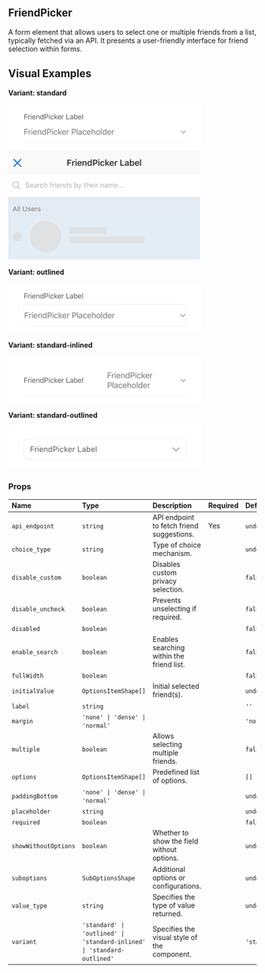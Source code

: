 ## FriendPicker

A form element that allows users to select one or multiple friends from a list, typically fetched via an API. It presents a user-friendly interface for friend selection within forms.

## Visual Examples

**Variant: standard**

![Standard variant](../assets/FriendPicker/standard.png)
![Standard variant](../assets/FriendPicker/standard-1.png)

**Variant: outlined**

![Outlined variant](../assets/FriendPicker/outlined.png)

**Variant: standard-inlined**

![Standard Inlined variant](../assets/FriendPicker/standard-inlined.png)

**Variant: standard-outlined**

![Standard Outlined variant](../assets/FriendPicker/standard-outlined.png)

### Props

| Name | Type | Description | Required | Default |
| :--- | :--- | :---------- | :-------- | :------- |
| `api_endpoint` | `string` | API endpoint to fetch friend suggestions. | Yes | `undefined` |
| `choice_type` | `string` | Type of choice mechanism. | | `undefined` |
| `disable_custom` | `boolean` | Disables custom privacy selection. | | `false` |
| `disable_uncheck` | `boolean` | Prevents unselecting if required. | | `false` |
| `disabled` | `boolean` | | | `false` |
| `enable_search` | `boolean` | Enables searching within the friend list. | | `false` |
| `fullWidth` | `boolean` | | | `false` |
| `initialValue` | `OptionsItemShape[]` | Initial selected friend(s). | | `undefined` |
| `label` | `string` | | | `''` |
| `margin` | `'none' \| 'dense' \| 'normal'` | | | `'normal'` |
| `multiple` | `boolean` | Allows selecting multiple friends. | | `false` |
| `options` | `OptionsItemShape[]` | Predefined list of options. | | `[]` |
| `paddingBottom` | `'none' \| 'dense' \| 'normal'` | | | `undefined` |
| `placeholder` | `string` | | | `undefined` |
| `required` | `boolean` | | | `false` |
| `showWithoutOptions` | `boolean` | Whether to show the field without options. | | `undefined` |
| `suboptions` | `SubOptionsShape` | Additional options or configurations. | | `undefined` |
| `value_type` | `string` | Specifies the type of value returned. | | `undefined` |
| `variant` | `'standard' \| 'outlined' \| 'standard-inlined' \| 'standard-outlined'` | Specifies the visual style of the component. | | `'standard'` |

